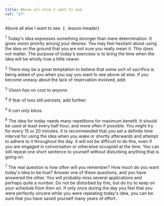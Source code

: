 ```yaml
---
title: Above all else I want to see.
ref: "27"
---
```


Above all else I want to see.
{: .lesson-header}

<sup>1</sup> Today's idea expresses something stronger than mere determination. It
gives vision priority among your desires. You may feel hesitant about
using the idea on the ground that you are not sure you really mean it.
This does not matter. The purpose of today's exercises is to bring the
time when the idea will be wholly true a little nearer.

<sup>2</sup> There may be a great temptation to believe that some sort of sacrifice
is being asked of you when you say you want to see above all else. If
you become uneasy about the lack of reservation involved, add:

<sup>3</sup> *Vision has no cost to anyone*.

<sup>4</sup> If fear of loss still persists, add further:

<sup>5</sup> *It can only bless*.

<sup>6</sup> The idea for today needs many repetitions for maximum benefit. It
should be used at least every half hour, and more often if possible. You
might try for every 15 or 20 minutes. It is recommended that you set a
definite time interval for using the idea when you wake or shortly
afterwards and attempt to adhere to it throughout the day. It will not
be difficult to do this, even if you are engaged in conversation or
otherwise occupied at the time. You can still repeat one short sentence
to yourself without disturbing anything that is going on.

<sup>7</sup> The real question is how often will you remember? How much do you want
today's idea to be true? Answer one of these questions, and you have
answered the other. You will probably miss several applications and
perhaps quite a number. Do not be disturbed by this, but do try to keep
on your schedule from then on. If only once during the day you feel that
you were perfectly sincere while you were repeating today's idea, you
can be sure that you have saved yourself many years of effort.


